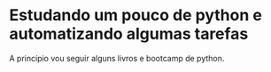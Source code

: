 # Estudando um pouco de python e automatizando algumas tarefas  
A princípio vou seguir alguns livros e bootcamp de python.

